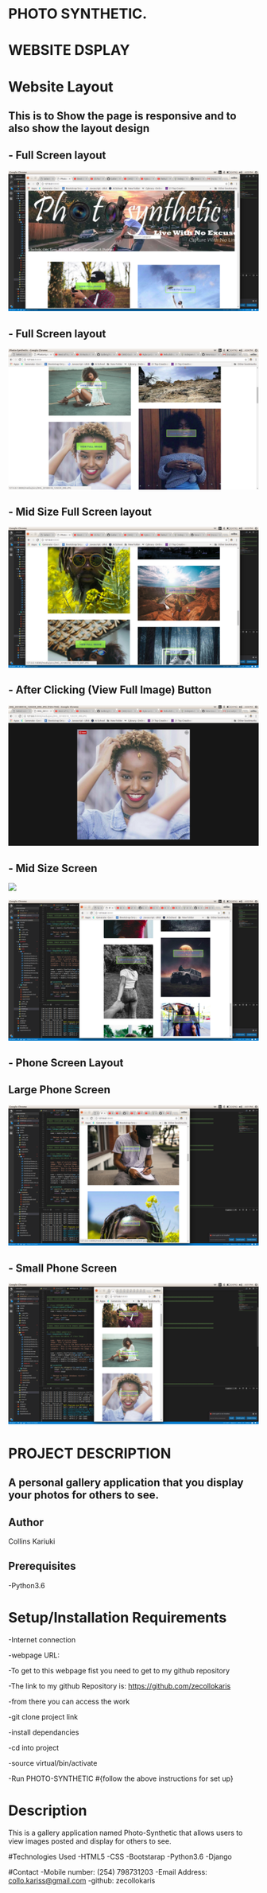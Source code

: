 

#                                                 PHOTO SYNTHETIC.


#                                                  WEBSITE DSPLAY
# Website Layout


## This is to Show the page is responsive and to also show the layout design


## - Full Screen layout

![](website-display/disp1.png)


## - Full Screen layout

![](website-display/disp2.png)

## - Mid Size Full Screen layout

![](website-display/disp3.png)


## - After Clicking (View Full Image) Button

![](website-display/disp4.png)

## - Mid Size Screen

![](website-display/disp5.png)

![](website-display/disp6.png)

## - Phone Screen Layout
##     Large Phone Screen

![](website-display/disp7.png)

## - Small Phone Screen

![](website-display/disp8.png)


#  PROJECT DESCRIPTION

## A personal gallery application that you display your photos for others to see.

## Author
Collins Kariuki

## Prerequisites
-Python3.6

# Setup/Installation Requirements

-Internet connection

-webpage URL:

-To get to this webpage fist you need to get to my github repository

-The link to my github Repository is: https://github.com/zecollokaris

-from there you can access the work

-git clone project link

-install dependancies

-cd into project

-source virtual/bin/activate

-Run PHOTO-SYNTHETIC
#{follow the above instructions for set up}

# Description

This is a gallery application named Photo-Synthetic that allows users to view images posted and display for others to see.

#Technologies Used
-HTML5
-CSS
-Bootstarap
-Python3.6
-Django

#Contact
-Mobile number: (254) 798731203
-Email Address: collo.kariss@gmail.com
-github: zecollokaris